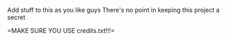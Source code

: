 Add stuff to this as you like guys
There's no point in keeping this project a secret

=MAKE SURE YOU USE credits.txt!!!=
